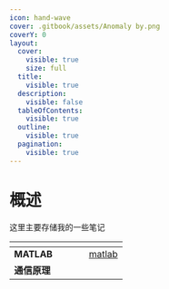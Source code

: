 ```yaml
---
icon: hand-wave
cover: .gitbook/assets/Anomaly by.png
coverY: 0
layout:
  cover:
    visible: true
    size: full
  title:
    visible: true
  description:
    visible: false
  tableOfContents:
    visible: true
  outline:
    visible: true
  pagination:
    visible: true
---
```


# 概述

这里主要存储我的一些笔记

<table data-view="cards"><thead><tr><th></th><th></th><th data-hidden data-card-cover data-type="files"></th><th data-hidden></th><th data-hidden data-card-target data-type="content-ref"></th></tr></thead><tbody><tr><td><strong>MATLAB</strong></td><td></td><td></td><td></td><td><a href="matlab/">matlab</a></td></tr><tr><td><strong>通信原理</strong></td><td></td><td></td><td></td><td></td></tr></tbody></table>

